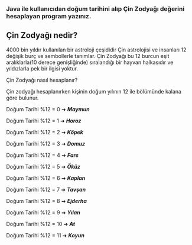 ### Java ile kullanıcıdan doğum tarihini alıp Çin Zodyağı değerini hesaplayan program yazınız.

## Çin Zodyağı nedir?

4000 bin yıldır kullanılan bir astroloji çeşididir Çin astrolojisi ve insanları 12 değişik burç ve sembollerle tanımlar. Çin Zodyağı bu 12 burcun eşit aralıklarla(10 derece genişliğinde) sıralandığı bir hayvan halkasıdır ve yıldızlarla pek bir ilgisi yoktur.

Çin Zodyağı nasıl hesaplanır?

Çin zodyağı hesaplanırken kişinin doğum yılının 12 ile bölümünde kalana göre bulunur.

Doğum Tarihi %12 = 0 ➜ ***Maymun***

Doğum Tarihi %12 = 1 ➜ ***Horoz***

Doğum Tarihi %12 = 2 ➜ ***Köpek***

Doğum Tarihi %12 = 3 ➜ ***Domuz***

Doğum Tarihi %12 = 4 ➜ ***Fare***

Doğum Tarihi %12 = 5 ➜ ***Öküz***

Doğum Tarihi %12 = 6 ➜ ***Kaplan***

Doğum Tarihi %12 = 7 ➜ ***Tavşan***

Doğum Tarihi %12 = 8 ➜ ***Ejderha***

Doğum Tarihi %12 = 9 ➜ ***Yılan***

Doğum Tarihi %12 = 10 ➜ ***At***

Doğum Tarihi %12 = 11 ➜ ***Koyun***

